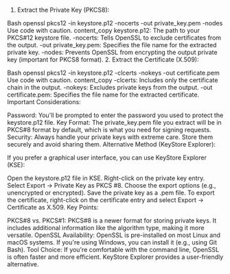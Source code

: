 1. Extract the Private Key (PKCS8):

Bash
openssl pkcs12 -in keystore.p12 -nocerts -out private_key.pem -nodes
Use code with caution.
content_copy
keystore.p12: The path to your PKCS#12 keystore file.
-nocerts: Tells OpenSSL to exclude certificates from the output.
-out private_key.pem: Specifies the file name for the extracted private key.
-nodes: Prevents OpenSSL from encrypting the output private key (important for PKCS8 format).
2. Extract the Certificate (X.509):

Bash
openssl pkcs12 -in keystore.p12 -clcerts -nokeys -out certificate.pem
Use code with caution.
content_copy
-clcerts: Includes only the certificate chain in the output.
-nokeys: Excludes private keys from the output.
-out certificate.pem: Specifies the file name for the extracted certificate.
Important Considerations:

Password: You'll be prompted to enter the password you used to protect the keystore.p12 file.
Key Format: The private_key.pem file you extract will be in PKCS#8 format by default, which is what you need for signing requests.
Security: Always handle your private keys with extreme care. Store them securely and avoid sharing them.
Alternative Method (KeyStore Explorer):

If you prefer a graphical user interface, you can use KeyStore Explorer (KSE):

Open the keystore.p12 file in KSE.
Right-click on the private key entry.
Select Export -> Private Key as PKCS #8.
Choose the export options (e.g., unencrypted or encrypted).
Save the private key as a .pem file.
To export the certificate, right-click on the certificate entry and select Export -> Certificate as X.509.
Key Points:

PKCS#8 vs. PKCS#1: PKCS#8 is a newer format for storing private keys. It includes additional information like the algorithm type, making it more versatile.
OpenSSL Availability: OpenSSL is pre-installed on most Linux and macOS systems. If you're using Windows, you can install it (e.g., using Git Bash).
Tool Choice: If you're comfortable with the command line, OpenSSL is often faster and more efficient. KeyStore Explorer provides a user-friendly alternative.